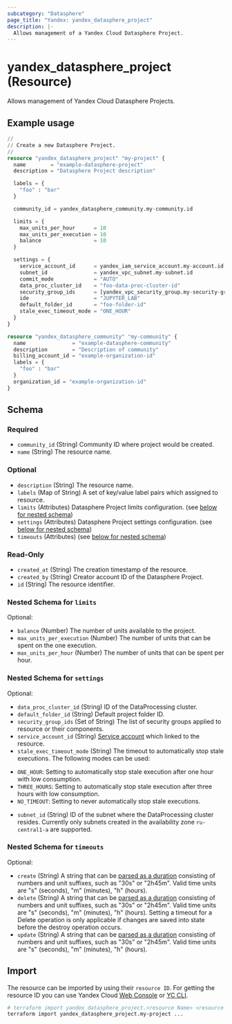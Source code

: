 ```yaml
---
subcategory: "Datasphere"
page_title: "Yandex: yandex_datasphere_project"
description: |-
  Allows management of a Yandex Cloud Datasphere Project.
---
```


# yandex_datasphere_project (Resource)

Allows management of Yandex Cloud Datasphere Projects.

## Example usage

```terraform
//
// Create a new Datasphere Project.
//
resource "yandex_datasphere_project" "my-project" {
  name        = "example-datasphere-project"
  description = "Datasphere Project description"

  labels = {
    "foo" : "bar"
  }

  community_id = yandex_datasphere_community.my-community.id

  limits = {
    max_units_per_hour      = 10
    max_units_per_execution = 10
    balance                 = 10
  }

  settings = {
    service_account_id      = yandex_iam_service_account.my-account.id
    subnet_id               = yandex_vpc_subnet.my-subnet.id
    commit_mode             = "AUTO"
    data_proc_cluster_id    = "foo-data-proc-cluster-id"
    security_group_ids      = [yandex_vpc_security_group.my-security-group.id]
    ide                     = "JUPYTER_LAB"
    default_folder_id       = "foo-folder-id"
    stale_exec_timeout_mode = "ONE_HOUR"
  }
}

resource "yandex_datasphere_community" "my-community" {
  name               = "example-datasphere-community"
  description        = "Description of community"
  billing_account_id = "example-organization-id"
  labels = {
    "foo" : "bar"
  }
  organization_id = "example-organization-id"
}
```

<!-- schema generated by tfplugindocs -->
## Schema

### Required

- `community_id` (String) Community ID where project would be created.
- `name` (String) The resource name.

### Optional

- `description` (String) The resource name.
- `labels` (Map of String) A set of key/value label pairs which assigned to resource.
- `limits` (Attributes) Datasphere Project limits configuration. (see [below for nested schema](#nestedatt--limits))
- `settings` (Attributes) Datasphere Project settings configuration. (see [below for nested schema](#nestedatt--settings))
- `timeouts` (Attributes) (see [below for nested schema](#nestedatt--timeouts))

### Read-Only

- `created_at` (String) The creation timestamp of the resource.
- `created_by` (String) Creator account ID of the Datasphere Project.
- `id` (String) The resource identifier.

<a id="nestedatt--limits"></a>
### Nested Schema for `limits`

Optional:

- `balance` (Number) The number of units available to the project.
- `max_units_per_execution` (Number) The number of units that can be spent on the one execution.
- `max_units_per_hour` (Number) The number of units that can be spent per hour.


<a id="nestedatt--settings"></a>
### Nested Schema for `settings`

Optional:

- `data_proc_cluster_id` (String) ID of the DataProcessing cluster.
- `default_folder_id` (String) Default project folder ID.
- `security_group_ids` (Set of String) The list of security groups applied to resource or their components.
- `service_account_id` (String) [Service account](https://yandex.cloud/docs/iam/concepts/users/service-accounts) which linked to the resource.
- `stale_exec_timeout_mode` (String) The timeout to automatically stop stale executions. The following modes can be used:
 * `ONE_HOUR`: Setting to automatically stop stale execution after one hour with low consumption.
  * `THREE_HOURS`: Setting to automatically stop stale execution after three hours with low consumption.
  * `NO_TIMEOUT`: Setting to never automatically stop stale executions.
- `subnet_id` (String) ID of the subnet where the DataProcessing cluster resides. Currently only subnets created in the availability zone `ru-central1-a` are supported.


<a id="nestedatt--timeouts"></a>
### Nested Schema for `timeouts`

Optional:

- `create` (String) A string that can be [parsed as a duration](https://pkg.go.dev/time#ParseDuration) consisting of numbers and unit suffixes, such as "30s" or "2h45m". Valid time units are "s" (seconds), "m" (minutes), "h" (hours).
- `delete` (String) A string that can be [parsed as a duration](https://pkg.go.dev/time#ParseDuration) consisting of numbers and unit suffixes, such as "30s" or "2h45m". Valid time units are "s" (seconds), "m" (minutes), "h" (hours). Setting a timeout for a Delete operation is only applicable if changes are saved into state before the destroy operation occurs.
- `update` (String) A string that can be [parsed as a duration](https://pkg.go.dev/time#ParseDuration) consisting of numbers and unit suffixes, such as "30s" or "2h45m". Valid time units are "s" (seconds), "m" (minutes), "h" (hours).

## Import

The resource can be imported by using their `resource ID`. For getting the resource ID you can use Yandex Cloud [Web Console](https://console.yandex.cloud) or [YC CLI](https://yandex.cloud/docs/cli/quickstart).

```bash
# terraform import yandex_datasphere_project.<resource Name> <resource Id>
terraform import yandex_datasphere_project.my-project ...
```
